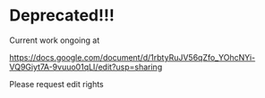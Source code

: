 # Deprecated!!!

Current work ongoing at 

https://docs.google.com/document/d/1rbtyRuJV56qZfo_YOhcNYi-VQ9Giyt7A-9vuuo01qLI/edit?usp=sharing

Please request edit rights

